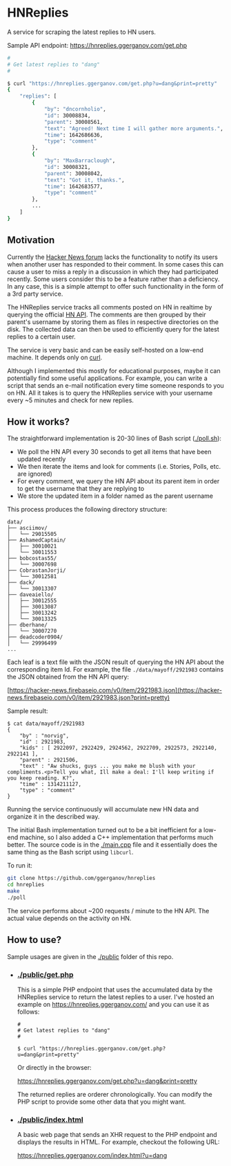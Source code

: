 # HNReplies

A service for scraping the latest replies to HN users.

Sample API endpoint: https://hnreplies.ggerganov.com/get.php

```bash
#
# Get latest replies to "dang"
#

$ curl "https://hnreplies.ggerganov.com/get.php?u=dang&print=pretty"
{
    "replies": [
        {
            "by": "dncornholio",
            "id": 30008834,
            "parent": 30008561,
            "text": "Agreed! Next time I will gather more arguments.",
            "time": 1642686636,
            "type": "comment"
        },
        {
            "by": "MaxBarraclough",
            "id": 30008321,
            "parent": 30008042,
            "text": "Got it, thanks.",
            "time": 1642683577,
            "type": "comment"
        },
        ...
    ]
}
```

## Motivation

Currently the [Hacker News forum](https://news.ycombinator.com/) lacks the functionality to notify its users when another user has responded to their comment.
In some cases this can cause a user to miss a reply in a discussion in which they had participated recently. Some users consider this to be a feature rather
than a deficiency. In any case, this is a simple attempt to offer such functionality in the form of a 3rd party service.

The HNReplies service tracks all comments posted on HN in realtime by querying the official [HN API](https://github.com/HackerNews/API). The comments are then
grouped by their parent's username by storing them as files in respective directories on the disk. The collected data can then be used to efficiently query for
the latest replies to a certain user.

The service is very basic and can be easily self-hosted on a low-end machine. It depends only on [curl](https://curl.se).

Although I implemented this mostly for educational purposes, maybe it can potentially find some useful applications. For example, you can write a script
that sends an e-mail notification every time someone responds to you on HN. All it takes is to query the HNReplies service with your username every ~5
minutes and check for new replies.

## How it works?

The straightforward implementation is 20-30 lines of Bash script ([./poll.sh](./poll.sh)):

- We poll the HN API every 30 seconds to get all items that have been updated recently
- We then iterate the items and look for comments (i.e. Stories, Polls, etc. are ignored)
- For every comment, we query the HN API about its parent item in order to get the username that they are replying to
- We store the updated item in a folder named as the parent username

This process produces the following directory structure:

    data/
    ├── asciimov/
    │   └── 29015505
    ├── AshamedCaptain/
    │   ├── 30010021
    │   └── 30011553
    ├── bobcostas55/
    │   └── 30007698
    ├── CobrastanJorji/
    │   └── 30012581
    ├── dack/
    │   └── 30013307
    ├── daveaiello/
    │   ├── 30012555
    │   ├── 30013087
    │   ├── 30013242
    │   └── 30013325
    ├── dberhane/
    │   └── 30007270
    ├── deadcoder0904/
    │   └── 29996499
    ...

Each leaf is a text file with the JSON result of querying the HN API about the corresponding item Id.
For example, the file `./data/mayoff/2921983` contains the JSON obtained from the HN API query:

  [https://hacker-news.firebaseio.com/v0/item/2921983.json](https://hacker-news.firebaseio.com/v0/item/2921983.json?print=pretty)

Sample result:

    $ cat data/mayoff/2921983
    {
        "by" : "norvig",
        "id" : 2921983,
        "kids" : [ 2922097, 2922429, 2924562, 2922709, 2922573, 2922140, 2922141 ],
        "parent" : 2921506,
        "text" : "Aw shucks, guys ... you make me blush with your compliments.<p>Tell you what, Ill make a deal: I'll keep writing if you keep reading. K?",
        "time" : 1314211127,
        "type" : "comment"
    }

Running the service continuously will accumulate new HN data and organize it in the described way.

The initial Bash implementation turned out to be a bit inefficient for a low-end machine, so I also added a C++ implementation that performs much better.
The source code is in the [./main.cpp](./main.cpp) file and it essentially does the same thing as the Bash script using `libcurl`.

To run it:

```bash
git clone https://github.com/ggerganov/hnreplies
cd hnreplies
make
./poll
```

The service performs about ~200 requests / minute to the HN API. The actual value depends on the activity on HN.

## How to use?

Sample usages are given in the [./public](./public) folder of this repo.

- ### [./public/get.php](./public/get.php)

  This is a simple PHP endpoint that uses the accumulated data by the HNReplies service to return the latest replies to a user.
  I've hosted an example on https://hnreplies.ggerganov.com/ and you can use it as follows:

  ```
  #
  # Get latest replies to "dang"
  #

  $ curl "https://hnreplies.ggerganov.com/get.php?u=dang&print=pretty"
  ```
  Or directly in the browser:

  https://hnreplies.ggerganov.com/get.php?u=dang&print=pretty

  The returned replies are orderer chronologically. You can modify the PHP script to provide some other data that you might want.


- ### [./public/index.html](./public/index.html)

  A basic web page that sends an XHR request to the PHP endpoint and displays the results in HTML.
  For example, checkout the following URL:

  https://hnreplies.ggerganov.com/index.html?u=dang
